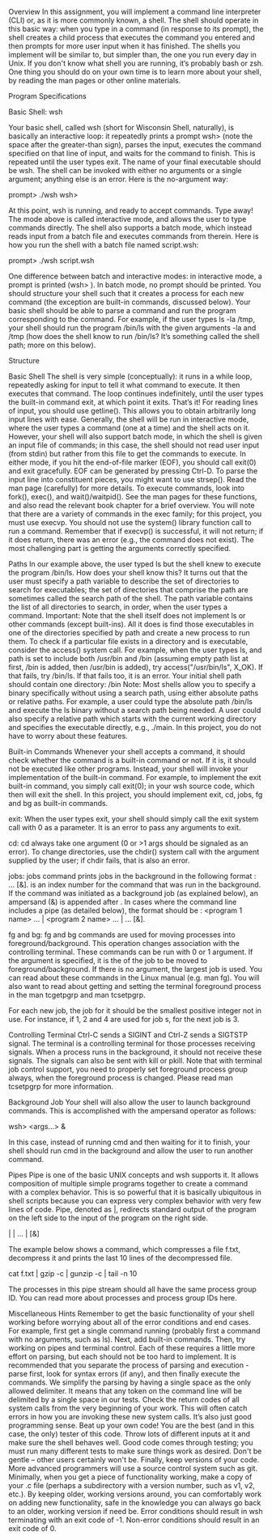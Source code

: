 
Overview
In this assignment, you will implement a command line interpreter (CLI) or, as it is more commonly known, a shell. The shell should operate in this basic way: when you type in a command (in response to its prompt), the shell creates a child process that executes the command you entered and then prompts for more user input when it has finished.
The shells you implement will be similar to, but simpler than, the one you run every day in Unix. If you don't know what shell you are running, it’s probably bash or zsh. One thing you should do on your own time is to learn more about your shell, by reading the man pages or other online materials.

Program Specifications

Basic Shell: wsh

Your basic shell, called wsh (short for Wisconsin Shell, naturally), is basically an interactive loop: it repeatedly prints a prompt wsh>  (note the space after the greater-than sign), parses the input, executes the command specified on that line of input, and waits for the command to finish. This is repeated until the user types exit. The name of your final executable should be wsh.
The shell can be invoked with either no arguments or a single argument; anything else is an error. Here is the no-argument way:

prompt> ./wsh
wsh> 


At this point, wsh is running, and ready to accept commands. Type away!
The mode above is called interactive mode, and allows the user to type commands directly. The shell also supports a batch mode, which instead reads input from a batch file and executes commands from therein. Here is how you run the shell with a batch file named script.wsh:

prompt> ./wsh script.wsh


One difference between batch and interactive modes: in interactive mode, a prompt is printed (wsh> ). In batch mode, no prompt should be printed.
You should structure your shell such that it creates a process for each new command (the exception are built-in commands, discussed below). Your basic shell should be able to parse a command and run the program corresponding to the command. For example, if the user types ls -la /tmp, your shell should run the program /bin/ls with the given arguments -la and /tmp (how does the shell know to run /bin/ls? It’s something called the shell path; more on this below).

Structure

Basic Shell
The shell is very simple (conceptually): it runs in a while loop, repeatedly asking for input to tell it what command to execute. It then executes that command. The loop continues indefinitely, until the user types the built-in command exit, at which point it exits. That’s it!
For reading lines of input, you should use getline(). This allows you to obtain arbitrarily long input lines with ease. Generally, the shell will be run in interactive mode, where the user types a command (one at a time) and the shell acts on it. However, your shell will also support batch mode, in which the shell is given an input file of commands; in this case, the shell should not read user input (from stdin) but rather from this file to get the commands to execute.
In either mode, if you hit the end-of-file marker (EOF), you should call exit(0) and exit gracefully. EOF can be generated by pressing Ctrl-D.
To parse the input line into constituent pieces, you might want to use strsep(). Read the man page (carefully) for more details.
To execute commands, look into fork(), exec(), and wait()/waitpid(). See the man pages for these functions, and also read the relevant book chapter for a brief overview.
You will note that there are a variety of commands in the exec family; for this project, you must use execvp. You should not use the system() library function call to run a command. Remember that if execvp() is successful, it will not return; if it does return, there was an error (e.g., the command does not exist). The most challenging part is getting the arguments correctly specified.

Paths
In our example above, the user typed ls but the shell knew to execute the program /bin/ls. How does your shell know this?
It turns out that the user must specify a path variable to describe the set of directories to search for executables; the set of directories that comprise the path are sometimes called the search path of the shell. The path variable contains the list of all directories to search, in order, when the user types a command.
Important: Note that the shell itself does not implement ls or other commands (except built-ins). All it does is find those executables in one of the directories specified by path and create a new process to run them.
To check if a particular file exists in a directory and is executable, consider the access() system call. For example, when the user types ls, and path is set to include both /usr/bin and /bin (assuming empty path list at first, /bin is added, then /usr/bin is added), try access("/usr/bin/ls", X_OK). If that fails, try /bin/ls. If that fails too, it is an error.
Your initial shell path should contain one directory: /bin
Note: Most shells allow you to specify a binary specifically without using a search path, using either absolute paths or relative paths. For example, a user could type the absolute path /bin/ls and execute the ls binary without a search path being needed. A user could also specify a relative path which starts with the current working directory and specifies the executable directly, e.g., ./main. In this project, you do not have to worry about these features.

Built-in Commands
Whenever your shell accepts a command, it should check whether the command is a built-in command or not. If it is, it should not be executed like other programs. Instead, your shell will invoke your implementation of the built-in command. For example, to implement the exit built-in command, you simply call exit(0); in your wsh source code, which then will exit the shell.
In this project, you should implement exit, cd, jobs, fg and bg as built-in commands.


exit: When the user types exit, your shell should simply call the exit system call with 0 as a parameter. It is an error to pass any arguments to exit.


cd: cd always take one argument (0 or >1 args should be signaled as an error). To change directories, use the chdir() system call with the argument supplied by the user; if chdir fails, that is also an error.


jobs: jobs command prints jobs in the background in the following format <id>: <program name> <arg1> <arg2> … <argN> [&]. <id> is an index number for the command that was run in the background. If the command was initiated as a background job (as explained below), an ampersand (&) is appended after <argN>. In cases where the command line includes a pipe (as detailed below), the format should be <id>: <program 1 name> <arg1> … <argN> | <program 2 name> <arg1> … <argN> | … [&].


fg and bg: fg and bg commands are used for moving processes into foreground/background. This operation changes association with the controlling terminal. These commands can be run with 0 or 1 argument. If the argument is specified, it is the <id> of the job to be moved to foreground/background. If there is no argument, the largest job <id> is used.  You can read about these commands in the Linux manual (e.g. man fg).  You will also want to read about getting and setting the terminal foreground process in the man tcgetpgrp and man tcsetpgrp.


For each new job, the job <id> for it should be the smallest positive integer not in use. For instance, if 1, 2 and 4 are used for job <id>s, <id> for the next job is 3.



Controlling Terminal
Ctrl-C sends a SIGINT and Ctrl-Z sends a SIGTSTP signal. The terminal is a controlling terminal for those processes receiving signals. When a process runs in the background, it should not receive these signals. The signals can also be sent with kill or pkill.
Note that with terminal job control support, you need to properly set foreground process group always, when the foreground process is changed. Please read man tcsetpgrp for more information.

Background Job
Your shell will also allow the user to launch background commands. This is accomplished with the ampersand operator as follows:

wsh> <cmd> <args…> &


In this case, instead of running cmd and then waiting for it to finish, your shell should run cmd in the background and allow the user to run another command.

Pipes
Pipe is one of the basic UNIX concepts and wsh supports it. It allows composition of multiple simple programs together to create a command with a complex behavior. This is so powerful that it is basically ubiquitous in shell scripts because you can express very complex behavior with very few lines of code. Pipe, denoted as |, redirects standard output of the program on the left side to the input of the program on the right side.

<program1> <arglist1> | <program2> <arglist2> | ... | <programN> <arglistN> [&]


The example below shows a command, which compresses a file f.txt, decompress it and prints the last 10 lines of the decompressed file.

cat f.txt | gzip -c | gunzip -c | tail -n 10


The processes in this pipe stream should all have the same process group ID.  You can read more about processes and process group IDs here.

Miscellaneous Hints
Remember to get the basic functionality of your shell working before worrying about all of the error conditions and end cases. For example, first get a single command running (probably first a command with no arguments, such as ls).
Next, add built-in commands. Then, try working on pipes and terminal control. Each of these requires a little more effort on parsing, but each should not be too hard to implement. It is recommended that you separate the process of parsing and execution - parse first, look for syntax errors (if any), and then finally execute the commands.
We simplify the parsing by having a single space   as the only allowed delimiter. It means that any token on the command line will be delimited by a single space   in our tests.
Check the return codes of all system calls from the very beginning of your work. This will often catch errors in how you are invoking these new system calls. It’s also just good programming sense.
Beat up your own code! You are the best (and in this case, the only) tester of this code. Throw lots of different inputs at it and make sure the shell behaves well. Good code comes through testing; you must run many different tests to make sure things work as desired. Don't be gentle – other users certainly won't be.
Finally, keep versions of your code. More advanced programmers will use a source control system such as git. Minimally, when you get a piece of functionality working, make a copy of your .c file (perhaps a subdirectory with a version number, such as v1, v2, etc.). By keeping older, working versions around, you can comfortably work on adding new functionality, safe in the knowledge you can always go back to an older, working version if need be.
Error conditions should result in wsh terminating with an exit code of -1.  Non-error conditions should result in an exit code of 0.
